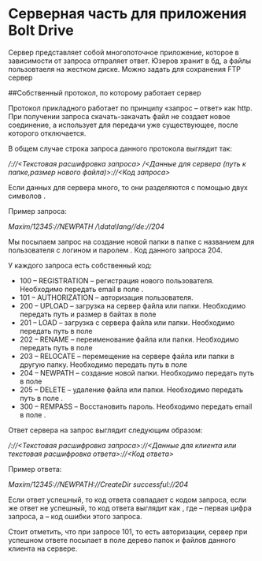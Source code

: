 # Серверная часть для приложения Bolt Drive

Сервер представляет собой многопоточное приложение, которое в зависимости от запроса отпраляет ответ. Юзеров хранит в бд, а файлы пользовтаеля на жестком диске. Можно задать для сохранения FTP сервер

##Собственный протокол, по которому работает сервер

Протокол прикладного работает по принципу «запрос – ответ» как http. При получении запроса скачать-закачать файл не создает новое соединение, а использует для передачи уже существующее, после которого отключается.

В общем случае строка запроса данного протокола выглядит так:

*<user>/<password>://<Текстовая расшифровка запроса> /<Данные для сервера (путь к папке,размер нового файла)>://<Код запроса>*

Если данных для сервера много, то они разделяются с помощью двух символов .

Пример запроса:

*Maxim/12345://NEWPATH /\data\lang\//de://204*

Мы посылаем запрос на создание новой папки в папке с названием для пользователя с логином и паролем . Код данного запроса 204.

У каждого запроса есть собственный код:

- 100 – REGISTRATION – регистрация нового пользователя. Необходимо передать email в поле .
- 101 – AUTHORIZATION – авторизация пользователя.
- 200 – UPLOAD – загрузка на сервер файла или папки. Необходимо передать путь и размер в байтах в поле
- 201 – LOAD – загрузка с сервера файла или папки. Необходимо передать путь в поле
- 202 – RENAME – переименование файла или папки. Необходимо передать путь в поле
- 203 – RELOCATE – перемещение на сервере файла или папки в другую папку. Необходимо передать путь в поле
- 204 – NEWPATH – создание новой папки. Необходимо передать путь в поле
- 205 – DELETE – удаление файла или папки. Необходимо передать путь в поле .
- 300 – REMPASS – Восстановить пароль. Необходимо передать email в поле .

Ответ сервера на запрос выглядит следующим образом:

*<user>/<password>://<Текстовая расшифровка запроса>://<Данные для клиента или текстовая расшифровка ответа>://<Код ответа>*

Пример ответа:

*Maxim/12345://NEWPATH://CreateDir successful://204*

Если ответ успешный, то код ответа совпадает с кодом запроса, если же ответ не успешный, то код ответа выглядит как , где – первая цифра запроса, а – код ошибки этого запроса.

Стоит отметить, что при запросе 101, то есть авторизации, сервер при успешном ответе посылает в поле дерево папок и файлов данного клиента на сервере.
